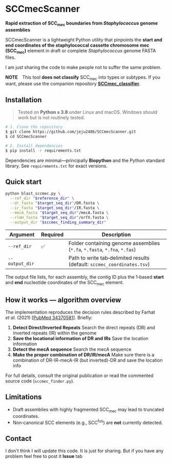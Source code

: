 # SCCmecScanner

**Rapid extraction of SCC<sub>mec</sub> boundaries from *Staphylococcus* genome assemblies**


SCCmecScanner is a lightweight Python utility that pinpoints the **start and end coordinates of the staphylococcal cassette chromosome mec (SCC<sub>mec</sub>)** element in draft or complete *Staphylococcus* genome FASTA files.

I am just sharing the code to make people not to suffer the same problem.

**NOTE** This tool **does not classify** SCC<sub>mec</sub> into types or subtypes. If you want, please use the companion repository **[SCCmec\_classifier](https://github.com/jeju2486/sccmec_classifier)**.



## Installation

> Tested on **Python ≥ 3.8** under Linux and macOS. Windows should work but is not routinely tested.

```bash
# 1. Clone the repository
$ git clone https://github.com/jeju2486/SCCmecScanner.git
$ cd SCCmecScanner

# 2. Install dependencies
$ pip install -r requirements.txt
```

Dependencies are minimal—principally **Biopython** and the Python standard library.  See `requirements.txt` for exact versions.


## Quick start

```bash
python blast_sccmec.py \
  --ref_dir "$reference_dir" \
  --dr_fasta "$target_seq_dir"/DR.fasta \
  --ir_fasta "$target_seq_dir"/IR.fasta \
  --mecA_fasta "$target_seq_dir"/mecA.fasta \
  --rlmH_fasta "$target_seq_dir"/orfX.fasta \
  --output_dir "$sccmec_finding_summary_dir"
```

| Argument    | Required | Description                                                               |
| ----------- | -------- | ------------------------------------------------------------------------- |
| `--ref_dir` | ✅        | Folder containing genome assemblies (`*.fa`, `*.fasta`, `*.fna`, `*.fas`) |
| `--output_dir` |          | Path to write tab‑delimited results (default: `sccmec_coordinates.tsv`)   |

The output file lists, for each assembly, the contig ID plus the 1‑based **start** and **end** nucleotide coordinates of the SCC<sub>mec</sub> element.


## How it works — algorithm overview

The implementation reproduces the decision rules described by Farhat *et al.* (2021) \[[PubMed 34370581](https://pubmed.ncbi.nlm.nih.gov/34370581/)]. Briefly:

1. **Detect Direct/Inverted Repeats** Search the direct repeats (DR) and inverted repeats (IR) within the genome 
2. **Save the locational information of DR and IRs** Save the location information
3. **Detect the mecA sequence** Search the mecA sequence
4. **Make the proper combination of DR/IR/mecA** Make sure there is a combination of DR-IR-mecA-IR (but inverted)-DR and save the location info 

For full details, consult the original publication or read the commented source code (`sccmec_finder.py`).


## Limitations 

* Draft assemblies with highly fragmented SCC<sub>mec</sub> may lead to truncated coordinates.
* Non‑canonical SCC elements (e.g., SCC<sup>fus</sup>) are **not** currently detected.

## Contact

I don't think I will update this code. It is just for sharing. But if you have any problem feel free to post it **Issue** tab
